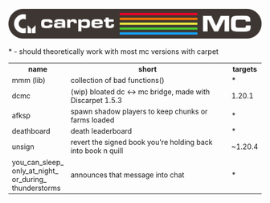 ![carpet](./img/carpet.svg)

\* - should theoretically work with most mc versions with carpet

<table>
  <tr>
    <th>name</th>
    <th>short</th>
    <th>targets</th>
  </tr>

  <tr>
    <td>mmm (lib)</td>
    <td>collection of bad functions()</td>
    <td>*</td>
  </tr>

  <tr>
    <td>dcmc</td>
    <td>(wip) bloated dc <-> mc bridge, made with Discarpet 1.5.3</td>
    <td>1.20.1</td>
  </tr>
  
  <tr>
    <td>afksp</td>
    <td>spawn shadow players to keep chunks or farms loaded</td>
    <td>*</td>
  </tr>
  
  <tr>
    <td>deathboard</td>
    <td>death leaderboard</td>
    <td>*</td>
  </tr>
  
  <tr>
    <td>unsign</td>
    <td>revert the signed book you're holding back into book n quill</td>
    <td>~1.20.4
  </tr>
  
  <tr>
    <td>you_can_sleep_<br>only_at_night_<br>or_during_<br>thunderstorms</td>
    <td>announces that message into chat</td>
    <td>*</td>
  </tr>
</table>